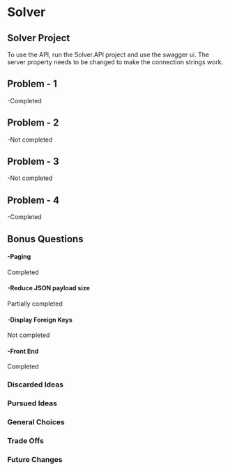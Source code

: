 # Solver
## Solver Project

To use the API, run the Solver.API project and use the swagger ui.
The server property needs to be changed to make the connection strings work.

## Problem - 1
-Completed
## Problem - 2
-Not completed
## Problem - 3
-Not completed
## Problem - 4
-Completed

## Bonus Questions
#### -Paging
Completed
#### -Reduce JSON payload size
Partially completed
#### -Display Foreign Keys
Not completed
#### -Front End
Completed

### Discarded Ideas

### Pursued Ideas

### General Choices

### Trade Offs

### Future Changes
